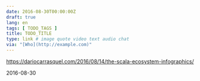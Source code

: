 ```yaml
---
date: 2016-08-30T00:00:00Z
draft: true
lang: en
tags: [ TODO_TAGS ]
title: TODO_TITLE
type: link # image quote video text audio chat
via: "[Who](http://example.com)"
---
```


<https://dariocarrasquel.com/2016/08/14/the-scala-ecosystem-infographics/>

2016-08-30

